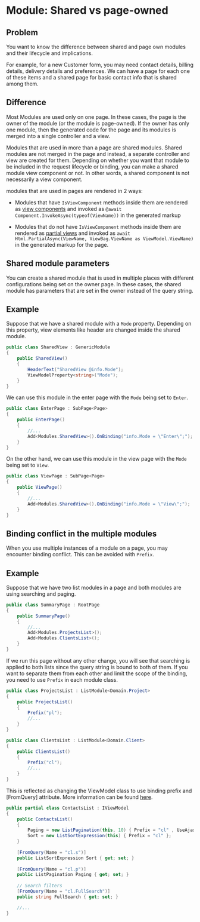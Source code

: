 # Module: Shared vs page-owned

## Problem

You want to know the difference between shared and page own modules and their lifecycle and implications.

For example, for a new Customer form, you may need contact details, billing details, delivery details and preferences. We can have a page for each one of these items and a shared page for basic contact info that is shared among them.

## Difference
Most Modules are used only on one page. In these cases, the page is the owner of the module (or the module is page-owned). If the owner has only one module, then the generated code for the page and its modules is merged into a single controller and a view.
  
Modules that are used in more than a page are shared modules. Shared modules are not merged in the page and instead, a separate controller and view are created for them. Depending on whether you want that module to be included in the request lifecycle or binding, you can make a shared module view component or not. In other words, a shared component is not necessarily a view component.

modules that are used in pages are rendered in 2 ways:

- Modules that have `IsViewComponent` methods inside them are rendered as [view components](https://docs.microsoft.com/en-us/aspnet/core/mvc/views/view-components?view=aspnetcore-5.0) and invoked as `@await Component.InvokeAsync(typeof(ViewName))` in the generated markup

- Modules that do not have `IsViewComponent` methods inside them are rendered as [partial views](https://docs.microsoft.com/en-us/aspnet/core/mvc/views/partial?view=aspnetcore-5.0) and invoked as `await Html.PartialAsync(ViewName, ViewBag.ViewName as ViewModel.ViewName)` in the generated markup for the page.

## Shared module parameters
You can create a shared module that is used in multiple places with different configurations being set on the owner page. In these cases, the shared module has parameters that are set in the owner instead of the query string.
## Example
Suppose that we have a shared module with a `Mode` property. Depending on this property, view elements like header are changed inside the shared module.
```csharp
public class SharedView : GenericModule
{
    public SharedView()
    {
        HeaderText("SharedView @info.Mode");
        ViewModelProperty<string>("Mode");
    }
}
```
We can use this module in the enter page with the `Mode` being set to `Enter`.
```csharp
public class EnterPage : SubPage<Page>
{
    public EnterPage()
    {
        //...
        Add<Modules.SharedView>().OnBinding("info.Mode = \"Enter\";");
    }
}
```
On the other hand, we can use this module in the view page with the `Mode` being set to `View`.
```csharp
public class ViewPage : SubPage<Page>
{
    public ViewPage()
    {
        //...
        Add<Modules.SharedView>().OnBinding("info.Mode = \"View\";");
    }
}
```
## Binding conflict in the multiple modules
When you use multiple instances of a module on a page, you may encounter binding conflict. This can be avoided with `Prefix`.
## Example
Suppose that we have two list modules in a page and both modules are using searching and paging. 
```csharp
public class SummaryPage : RootPage
{
    public SummaryPage()
    {
        //...
        Add<Modules.ProjectsList>();
        Add<Modules.ClientsList>();
    }
}
```
If we run this page without any other change, you will see that searching is applied to both lists since the query string is bound to both of them. If you want to separate them from each other and limit the scope of the binding, you need to use `Prefix` in each module class.
```csharp
public class ProjectsList : ListModule<Domain.Project>
{
    public ProjectsList()
    {
        Prefix("pl");
        //...
    }
}
```
```csharp
public class ClientsList : ListModule<Domain.Client>
{
    public ClientsList()
    {
        Prefix("cl");
        //...
    }
}
```
This is reflected as changing the ViewModel class to use binding prefix and [FromQuery] attribute. More information can be found [here](https://docs.microsoft.com/en-us/aspnet/core/mvc/models/model-binding?view=aspnetcore-5.0#complex-types).
```csharp
public partial class ContactsList : IViewModel
{
    public ContactsList()
    {
        Paging = new ListPagination(this, 10) { Prefix = "cl" , UseAjaxGet = true };
        Sort = new ListSortExpression(this) { Prefix = "cl" };
    }
        
    [FromQuery(Name = "cl.s")]
    public ListSortExpression Sort { get; set; }
        
    [FromQuery(Name = "cl.p")]
    public ListPagination Paging { get; set; }
        
    // Search filters
    [FromQuery(Name = "cl.FullSearch")]
    public string FullSearch { get; set; }

    //...
}
```